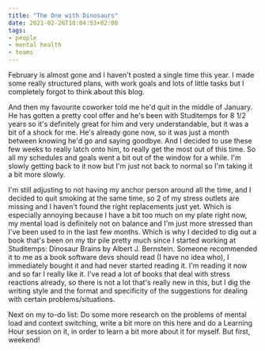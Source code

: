 ```yaml
---
title: "The One with Dinosaurs"
date: 2021-02-26T18:04:53+02:00
tags:
- people
- mental health
- teams
---
```


February is almost gone and I haven't posted a single time this year. I made some really structured plans, with work goals and lots of little tasks but I completely forgot to think about this blog.

And then my favourite coworker told me he'd quit in the middle of January. He has gotten a pretty cool offer and he's been with Studitemps for 8 1/2 years so it's definitely great for him and very understandable, but it was a bit of a shock for me. He's already gone now, so it was just a month between knowing he'd go and saying goodbye. And I decided to use these few weeks to really latch onto him, to really get the most out of this time. So all my schedules and goals went a bit out of the window for a while. I'm slowly getting back to it now but I'm just not back to normal so I'm taking it a bit more slowly.

I'm still adjusting to not having my anchor person around all the time, and I decided to quit smoking at the same time, so 2 of my stress outlets are missing and I haven't found the right replacements just yet. Which is especially annoying because I have a bit too much on my plate right now, my mental load is definitely not on balance and I'm just more stressed than I've been used to in the last few months. Which is why I decided to dig out a book that's been on my tbr pile pretty much since I started working at Studitemps: Dinosaur Brains by Albert J. Bernstein. Someone recommended it to me as a book software devs should read (I have no idea who), I immediately bought it and had never started reading it. I'm reading it now and so far I really like it. I've read a lot of books that deal with stress reactions already, so there is not a lot that's really new in this, but I dig the writing style and the format and specificity of the suggestions for dealing with certain problems/situations.

Next on my to-do list: Do some more research on the problems of mental load and context switching, write a bit more on this here and do a Learning Hour session on it, in order to learn a bit more about it for myself. But first, weekend!
